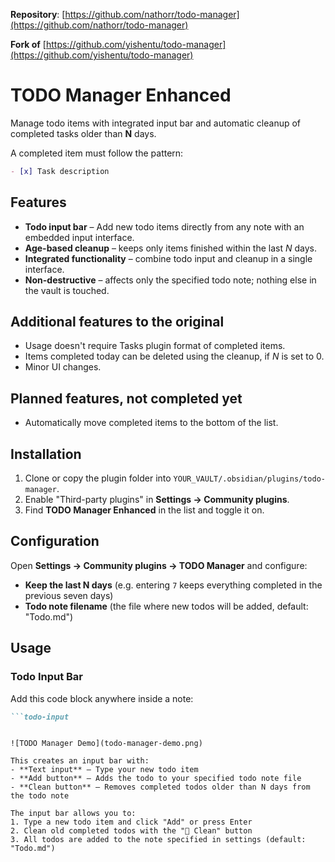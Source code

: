 **Repository**: [https://github.com/nathorr/todo-manager](https://github.com/nathorr/todo-manager)

**Fork of** [https://github.com/yishentu/todo-manager](https://github.com/yishentu/todo-manager)

# TODO Manager Enhanced

Manage todo items with integrated input bar and automatic cleanup of completed tasks older than **N** days.

A completed item must follow the pattern:

```markdown
- [x] Task description
```

## Features

* **Todo input bar** – Add new todo items directly from any note with an embedded input interface.
* **Age-based cleanup** – keeps only items finished within the last *N* days.
* **Integrated functionality** – combine todo input and cleanup in a single interface.
* **Non-destructive** – affects only the specified todo note; nothing else in the vault is touched.

## Additional features to the original

* Usage doesn't require Tasks plugin format of completed items.
* Items completed today can be deleted using the cleanup, if *N* is set to 0.
* Minor UI changes.

## Planned features, not completed yet

* Automatically move completed items to the bottom of the list.

## Installation

1. Clone or copy the plugin folder into
   `YOUR_VAULT/.obsidian/plugins/todo-manager`.
2. Enable "Third-party plugins" in **Settings → Community plugins**.
3. Find **TODO Manager Enhanced** in the list and toggle it on.

## Configuration

Open **Settings → Community plugins → TODO Manager** and configure:
- **Keep the last N days** (e.g. entering `7` keeps everything completed in the previous seven days)
- **Todo note filename** (the file where new todos will be added, default: "Todo.md")

## Usage

### Todo Input Bar

Add this code block anywhere inside a note:

```markdown
```todo-input
```
```

![TODO Manager Demo](todo-manager-demo.png)

This creates an input bar with:
- **Text input** – Type your new todo item
- **Add button** – Adds the todo to your specified todo note file
- **Clean button** – Removes completed todos older than N days from the todo note

The input bar allows you to:
1. Type a new todo item and click "Add" or press Enter
2. Clean old completed todos with the "🧹 Clean" button
3. All todos are added to the note specified in settings (default: "Todo.md")